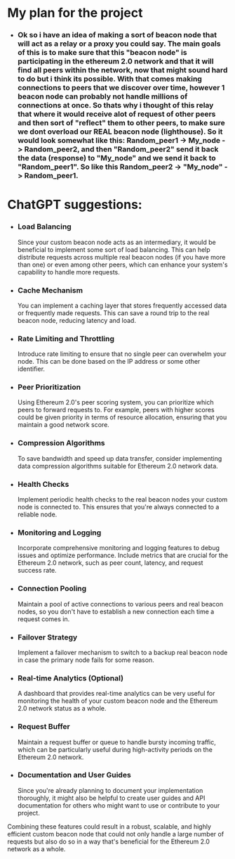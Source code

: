 # My plan for the project

- ### Ok so i have an idea of making a sort of beacon node that will act as a relay or a proxy you could say. The main goals of this is to make sure that this "beacon node" is participating in the ethereum 2.0 network and that it will find all peers within the network, now that might sound hard to do but i think its possible. With that comes making connections to peers that we discover over time, however 1 beacon node can probably not handle millions of connections at once. So thats why i thought of this relay that where it would receive alot of request of other peers and then sort of "reflect" them to other peers, to make sure we dont overload our REAL beacon node (lighthouse). So it would look somewhat like this: Random_peer1 -> My_node -> Random_peer2, and then "Random_peer2" send it back the data (response) to "My_node" and we send it back to "Random_peer1". So like this Random_peer2 -> "My_node" -> Random_peer1.

# ChatGPT suggestions:

- ### Load Balancing

  Since your custom beacon node acts as an intermediary, it would be beneficial to implement some sort of load balancing. This can help distribute requests across multiple real beacon nodes (if you have more than one) or even among other peers, which can enhance your system's capability to handle more requests.

- ### Cache Mechanism

  You can implement a caching layer that stores frequently accessed data or frequently made requests. This can save a round trip to the real beacon node, reducing latency and load.

- ### Rate Limiting and Throttling

  Introduce rate limiting to ensure that no single peer can overwhelm your node. This can be done based on the IP address or some other identifier.

- ### Peer Prioritization

  Using Ethereum 2.0's peer scoring system, you can prioritize which peers to forward requests to. For example, peers with higher scores could be given priority in terms of resource allocation, ensuring that you maintain a good network score.

- ### Compression Algorithms

  To save bandwidth and speed up data transfer, consider implementing data compression algorithms suitable for Ethereum 2.0 network data.

- ### Health Checks

  Implement periodic health checks to the real beacon nodes your custom node is connected to. This ensures that you're always connected to a reliable node.

- ### Monitoring and Logging

  Incorporate comprehensive monitoring and logging features to debug issues and optimize performance. Include metrics that are crucial for the Ethereum 2.0 network, such as peer count, latency, and request success rate.

- ### Connection Pooling

  Maintain a pool of active connections to various peers and real beacon nodes, so you don't have to establish a new connection each time a request comes in.

- ### Failover Strategy

  Implement a failover mechanism to switch to a backup real beacon node in case the primary node fails for some reason.

- ### Real-time Analytics (Optional)

  A dashboard that provides real-time analytics can be very useful for monitoring the health of your custom beacon node and the Ethereum 2.0 network status as a whole.

- ### Request Buffer

  Maintain a request buffer or queue to handle bursty incoming traffic, which can be particularly useful during high-activity periods on the Ethereum 2.0 network.

- ### Documentation and User Guides
  Since you're already planning to document your implementation thoroughly, it might also be helpful to create user guides and API documentation for others who might want to use or contribute to your project.

Combining these features could result in a robust, scalable, and highly efficient custom beacon node that could not only handle a large number of requests but also do so in a way that's beneficial for the Ethereum 2.0 network as a whole.